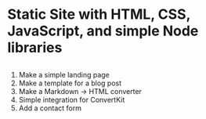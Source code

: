 # Static Site with HTML, CSS, JavaScript, and simple Node libraries

##

1. Make a simple landing page
2. Make a template for a blog post
3. Make a Markdown -> HTML converter
4. Simple integration for ConvertKit
5. Add a contact form